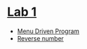 # [Lab 1](https://github.com/sthsuyash/Cpp-projects/tree/main/DSA/Lab1)

- [Menu Driven Program](https://github.com/sthsuyash/Cpp-projects/blob/main/DSA/Lab1/menuDrive.cpp)
- [Reverse number](https://github.com/sthsuyash/Cpp-projects/blob/main/DSA/Lab1/reverse.cpp)
